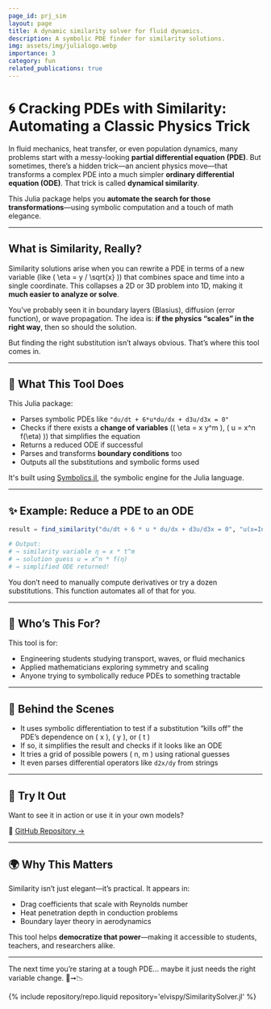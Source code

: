 ```yaml
---
page_id: prj_sim
layout: page
title: A dynamic similarity solver for fluid dynamics.
description: A symbolic PDE finder for similarity solutions.
img: assets/img/julialogo.webp
importance: 3
category: fun
related_publications: true
---
```


# 🌀 Cracking PDEs with Similarity: Automating a Classic Physics Trick

In fluid mechanics, heat transfer, or even population dynamics, many problems start with a messy-looking **partial differential equation (PDE)**. But sometimes, there’s a hidden trick—an ancient physics move—that transforms a complex PDE into a much simpler **ordinary differential equation (ODE)**. That trick is called **dynamical similarity**.

This Julia package helps you **automate the search for those transformations**—using symbolic computation and a touch of math elegance.

---

## What is Similarity, Really?

Similarity solutions arise when you can rewrite a PDE in terms of a new variable (like \( \eta = y / \sqrt{x} \)) that combines space and time into a single coordinate. This collapses a 2D or 3D problem into 1D, making it **much easier to analyze or solve**.

You’ve probably seen it in boundary layers (Blasius), diffusion (error function), or wave propagation. The idea is: **if the physics “scales” in the right way**, then so should the solution.

But finding the right substitution isn’t always obvious. That’s where this tool comes in.

---

## 🔧 What This Tool Does

This Julia package:
- Parses symbolic PDEs like `"du/dt + 6*u*du/dx + d3u/d3x = 0"`
- Checks if there exists a **change of variables** (\( \eta = x y^m \), \( u = x^n f(\eta) \)) that simplifies the equation
- Returns a reduced ODE if successful
- Parses and transforms **boundary conditions** too
- Outputs all the substitutions and symbolic forms used

It's built using [Symbolics.jl](https://github.com/JuliaSymbolics/Symbolics.jl), the symbolic engine for the Julia language.

---

## ✨ Example: Reduce a PDE to an ODE

```julia
result = find_similarity("du/dt + 6 * u * du/dx + d3u/d3x = 0", "u(x=Inf, t) = 0")

# Output:
# → similarity variable η = x * t^m
# → solution guess u = x^n * f(η)
# → simplified ODE returned!
```

You don’t need to manually compute derivatives or try a dozen substitutions. This function automates all of that for you.

---

## 📘 Who’s This For?

This tool is for:
- Engineering students studying transport, waves, or fluid mechanics
- Applied mathematicians exploring symmetry and scaling
- Anyone trying to symbolically reduce PDEs to something tractable

---

## 🧠 Behind the Scenes

- It uses symbolic differentiation to test if a substitution “kills off” the PDE’s dependence on \( x \), \( y \), or \( t \)
- If so, it simplifies the result and checks if it looks like an ODE
- It tries a grid of possible powers \( n, m \) using rational guesses
- It even parses differential operators like `d2x/dy` from strings

---

## 📌 Try It Out

Want to see it in action or use it in your own models?

🧪 [GitHub Repository →](https://github.com/elvispy/similarity-pde-solver)

---

## 🌍 Why This Matters

Similarity isn’t just elegant—it’s practical. It appears in:
- Drag coefficients that scale with Reynolds number
- Heat penetration depth in conduction problems
- Boundary layer theory in aerodynamics

This tool helps **democratize that power**—making it accessible to students, teachers, and researchers alike.

---

The next time you’re staring at a tough PDE... maybe it just needs the right variable change. 🧠➞📉


<div class="repositories d-flex flex-wrap flex-md-row flex-column justify-content-between align-items-center">
    {% include repository/repo.liquid repository='elvispy/SimilaritySolver.jl' %}  
</div>
